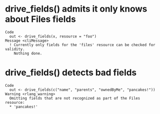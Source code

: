 # drive_fields() admits it only knows about Files fields

    Code
      out <- drive_fields(x, resource = "foo")
    Message <cliMessage>
      ! Currently only fields for the 'files' resource can be checked for validity.
        Nothing done.

# drive_fields() detects bad fields

    Code
      out <- drive_fields(c("name", "parents", "ownedByMe", "pancakes!"))
    Warning <rlang_warning>
      Omitting fields that are not recognized as part of the Files resource:
      * 'pancakes!'

